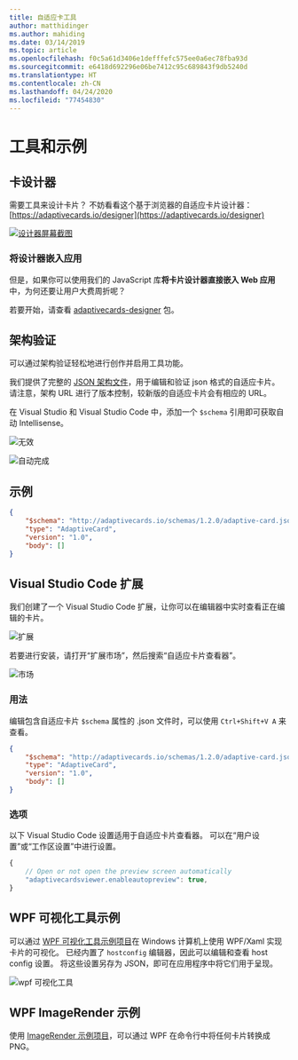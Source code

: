 ```yaml
---
title: 自适应卡工具
author: matthidinger
ms.author: mahiding
ms.date: 03/14/2019
ms.topic: article
ms.openlocfilehash: f0c5a61d3406e1defffefc575ee0a6ec78fba93d
ms.sourcegitcommit: e6418d692296e06be7412c95c689843f9db5240d
ms.translationtype: HT
ms.contentlocale: zh-CN
ms.lasthandoff: 04/24/2020
ms.locfileid: "77454830"
---
```

# <a name="tools-and-samples"></a>工具和示例

## <a name="card-designer"></a>卡设计器 

需要工具来设计卡片？ 不妨看看这个基于浏览器的自适应卡片设计器：[https://adaptivecards.io/designer](https://adaptivecards.io/designer)

[![设计器屏幕截图](media/tools/designer.jpg)](https://adaptivecards.io/designer)

### <a name="embed-the-designer-into-your-app"></a>将设计器嵌入应用

但是，如果你可以使用我们的 JavaScript 库**将卡片设计器直接嵌入 Web 应用**中，为何还要让用户大费周折呢？ 

若要开始，请查看 [adaptivecards-designer](https://npmjs.com/adaptivecards-designer) 包。

## <a name="schema-validation"></a>架构验证

可以通过架构验证轻松地进行创作并启用工具功能。

我们提供了完整的 [JSON 架构文件](http://adaptivecards.io/schemas/1.2.0/adaptive-card.json)，用于编辑和验证 json 格式的自适应卡片。 请注意，架构 URL 进行了版本控制，较新版的自适应卡片会有相应的 URL。

在 Visual Studio 和 Visual Studio Code 中，添加一个 `$schema` 引用即可获取自动 Intellisense。

![无效](media/tools/invalidjson1.png)

![自动完成](media/tools/autocomplete.png)

## <a name="example"></a>示例

```json
{
    "$schema": "http://adaptivecards.io/schemas/1.2.0/adaptive-card.json",
    "type": "AdaptiveCard",
    "version": "1.0",
    "body": []
}
```

## <a name="visual-studio-code-extension"></a>Visual Studio Code 扩展

我们创建了一个 Visual Studio Code 扩展，让你可以在编辑器中实时查看正在编辑的卡片。 

![扩展](media/tools/vscode-extension.png)

若要进行安装，请打开“扩展市场”，然后搜索“自适应卡片查看器”。 

![市场](media/tools/vscode-extension-marketplace.png)

### <a name="usage"></a>用法

编辑包含自适应卡片 `$schema` 属性的 .json 文件时，可以使用 `Ctrl+Shift+V A` 来查看。
```json
{
    "$schema": "http://adaptivecards.io/schemas/1.2.0/adaptive-card.json",
    "type": "AdaptiveCard",
    "version": "1.0",
    "body": []
}
```

### <a name="options"></a>选项

以下 Visual Studio Code 设置适用于自适应卡片查看器。 可以在“用户设置”或“工作区设置”中进行设置。

```js
{
    // Open or not open the preview screen automatically
    "adaptivecardsviewer.enableautopreview": true,
}
```

## <a name="wpf-visualizer-sample"></a>WPF 可视化工具示例

可以通过 [WPF 可视化工具示例项目](https://github.com/Microsoft/AdaptiveCards/tree/master/source/dotnet/Samples/WPFVisualizer)在 Windows 计算机上使用 WPF/Xaml 实现卡片的可视化。  已经内置了 `hostconfig` 编辑器，因此可以编辑和查看 host config 设置。 将这些设置另存为 JSON，即可在应用程序中将它们用于呈现。

![wpf 可视化工具](media/tools/wpfvisualizer.png)

## <a name="wpf-imagerender-sample"></a>WPF ImageRender 示例

使用 [ImageRender 示例项目](https://github.com/Microsoft/AdaptiveCards/tree/master/source/dotnet/Samples/AdaptiveCards.Sample.ImageRender)，可以通过 WPF 在命令行中将任何卡片转换成 PNG。 

